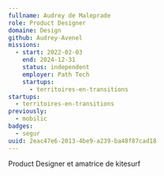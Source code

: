 ```yaml
---
fullname: Audrey de Maleprade
role: Product Designer
domaine: Design
github: Audrey-Avenel
missions:
  - start: 2022-02-03
    end: 2024-12-31
    status: independent
    employer: Path Tech
    startups:
      - territoires-en-transitions
startups:
  - territoires-en-transitions
previously:
  - mobilic
badges:
  - segur
uuid: 2eac47e6-2013-4be9-a239-ba48f87cad18
---
```

Product Designer et amatrice de kitesurf